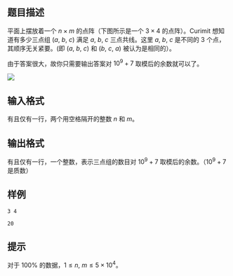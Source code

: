 ## 题目描述

平面上摆放着一个 $n \times m$ 的点阵（下图所示是一个 $3 \times 4$ 的点阵）。Curimit 想知道有多少三点组 $(a,~b,~c)$ 满足 $a,~b,~c$ 三点共线。这里 $a,~b,~c$ 是不同的 $3$ 个点，其顺序无关紧要。(即 $(a,~b,~c)$ 和 $(b,~c,~a)$ 被认为是相同的）。

由于答案很大，故你只需要输出答案对 $10^9 + 7$ 取模后的余数就可以了。

![](file://pic1.jpg)

## 输入格式

有且仅有一行，两个用空格隔开的整数 $n$ 和 $m$。

## 输出格式

有且仅有一行，一个整数，表示三点组的数目对 $10^9 + 7$ 取模后的余数。（$10^9 + 7$ 是质数）

## 样例

```input1
3 4
```

```output1
20
```

## 提示

对于 $100\%$ 的数据，$1 \le n,~m \le 5 \times 10^4$。
